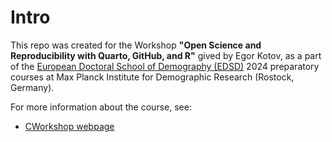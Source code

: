 
# Intro

<!-- badges: start -->
<!-- badges: end -->

This repo was created for the Workshop **"Open Science and Reproducibility with Quarto, GitHub, and R"** gived by Egor Kotov, as a part of the [European Doctoral School of Demography (EDSD)](https://www.eaps.nl/edsd/About-EDSD) 2024 preparatory courses at Max Planck Institute for Demographic Research (Rostock, Germany).

For more information about the course, see:

  - [CWorkshop webpage](https://www.ekotov.pro/2024-EDSD-open-science-quarto-github/)
